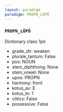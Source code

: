 ```yaml
---
layout: paradigm
paradigm: PROPN_LÖPÖ
---
```

### ` PROPN_LÖPÖ `

Dictionary class 1pö
* grade_dir: weaken
* plurale_tantum: False
* pos: NOUN
* stem_diphthong: None
* stem_vowel: None
* upos: PROPN
* harmony: front
* kotus_av: E
* kotus_tn: 1
* clitics: False
* possessive: False
